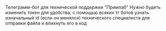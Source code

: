 Телеграмм-бот для технической поддержки "Примлаб"
Нужно будеть изменить токен для удобства, с помощью всяких тг ботов узнать изначальный id (если он менялся) технического специалиста для отправки файла и впихнуть его в код
